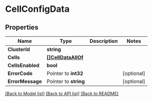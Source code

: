 # CellConfigData

## Properties

Name | Type | Description | Notes
------------ | ------------- | ------------- | -------------
**ClusterId** | **string** |  | 
**Cells** | [**[]CellDataAllOf**](CellData_allOf.md) |  | 
**CellsEnabled** | **bool** |  | 
**ErrorCode** | Pointer to **int32** |  | [optional] 
**ErrorMessage** | Pointer to **string** |  | [optional] 

[[Back to Model list]](../README.md#documentation-for-models) [[Back to API list]](../README.md#documentation-for-api-endpoints) [[Back to README]](../README.md)


